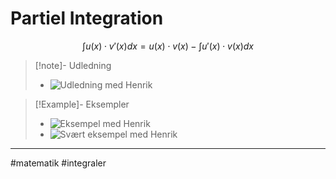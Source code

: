 # Partiel Integration

$$\int u(x) \cdot v'(x) dx= u(x) \cdot v(x) - \int u'(x) \cdot v(x) dx$$

>[!note]- Udledning
>- ![Udledning med Henrik](https://youtu.be/sGlXgFbmvws)

>[!Example]- Eksempler
>- ![Eksempel med Henrik](https://youtu.be/IMTxnWypzBw)
>- ![Svært eksempel med Henrik](https://youtu.be/aDdV2X6MWEc)


---
#matematik #integraler 